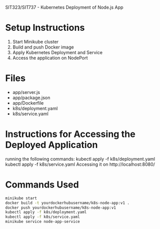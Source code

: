 SIT323/SIT737 - Kubernetes Deployment of Node.js App

# Setup Instructions
1. Start Minikube cluster
2. Build and push Docker image
3. Apply Kubernetes Deployment and Service
4. Access the application on NodePort

# Files
- app/server.js
- app/package.json
- app/Dockerfile
- k8s/deployment.yaml
- k8s/service.yaml
  
# Instructions for Accessing the Deployed Application
running the following commands:
kubectl apply -f k8s/deployment.yaml
kubectl apply -f k8s/service.yaml
Accessing it on http://localhost:8080/ 

# Commands Used
```bash
minikube start
docker build -t yourdockerhubusername/k8s-node-app:v1 .
docker push yourdockerhubusername/k8s-node-app:v1
kubectl apply -f k8s/deployment.yaml
kubectl apply -f k8s/service.yaml
minikube service node-app-service


